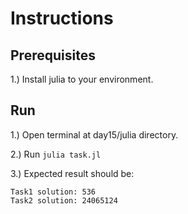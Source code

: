 # Instructions

## Prerequisites

1.) Install julia to your environment.

## Run

1.) Open terminal at day15/julia directory.

2.) Run ```julia task.jl```

3.) Expected result should be:

```
Task1 solution: 536
Task2 solution: 24065124
```